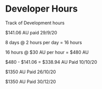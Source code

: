 # Developer Hours

Track of Development hours

$141.06 AU paid 29/9/20

8 days @ 2 hours per day = 16 hours

16 hours @ $30 AU per hour = $480 AU

$480 - $141.06 = $338.94 AU  Paid 10/10/20

$1350 AU Paid 26/10/20

$1350 AU Paid 30/12/20



